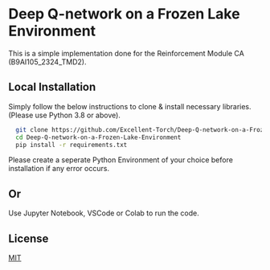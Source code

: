 # Deep Q-network on a Frozen Lake Environment

This is a simple implementation  done for the Reinforcement Module CA (B9AI105_2324_TMD2).




## Local Installation

Simply follow the below instructions to clone & install necessary libraries.
(Please use Python 3.8 or above). 
```bash
  git clone https://github.com/Excellent-Torch/Deep-Q-network-on-a-Frozen-Lake-Environment.git
  cd Deep-Q-network-on-a-Frozen-Lake-Environment
  pip install -r requirements.txt 
```
Please create a seperate Python Environment of your choice before installation if any error occurs.
## Or

Use Jupyter Notebook, VSCode or Colab to run the code.

## License

[MIT](https://choosealicense.com/licenses/mit/)
